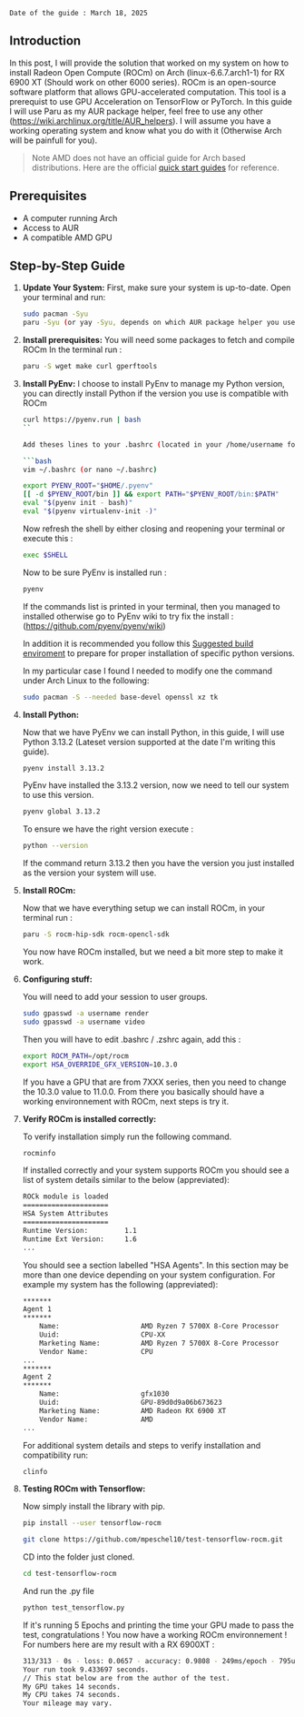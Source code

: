 
    Date of the guide : March 18, 2025

## Introduction

In this post, I will provide the solution that worked on my system on how to install Radeon Open Compute (ROCm) on Arch (linux-6.6.7.arch1-1) for RX 6900 XT (Should work on other 6000 series). 
ROCm is an open-source software platform that allows GPU-accelerated computation. 
This tool is a prerequist to use GPU Acceleration on TensorFlow or PyTorch.
In this guide I will use Paru as my AUR package helper, feel free to use any other (https://wiki.archlinux.org/title/AUR_helpers).
I will assume you have a working operating system and know what you do with it (Otherwise Arch will be painfull for you).

> Note AMD does not have an official guide for Arch based distributions. Here are the official [quick start guides](https://rocm.docs.amd.com/projects/install-on-linux/en/latest/install/quick-start.html#) for reference. 

## Prerequisites

- A computer running Arch
- Access to AUR
- A compatible AMD GPU 

##  Step-by-Step Guide

1. **Update Your System:**
    First, make sure your system is up-to-date. 
    Open your terminal and run:

    ```bash
    sudo pacman -Syu
    paru -Syu (or yay -Syu, depends on which AUR package helper you use)
    ```
    
2. **Install prerequisites:**
    You will need some packages to fetch and compile ROCm 
    In the terminal run :
    
    ```bash
    paru -S wget make curl gperftools
    ```
    
3. **Install PyEnv:**
    I choose to install PyEnv to manage my Python version, you can directly install Python if the version you use is compatible with ROCm
    
    ```bash
    curl https://pyenv.run | bash
    ``
    
    Add theses lines to your .bashrc (located in your /home/username folder) : 
    
    ```bash
    vim ~/.bashrc (or nano ~/.bashrc)
    ```
    
    ```bash
    export PYENV_ROOT="$HOME/.pyenv"
    [[ -d $PYENV_ROOT/bin ]] && export PATH="$PYENV_ROOT/bin:$PATH"
    eval "$(pyenv init - bash)"
    eval "$(pyenv virtualenv-init -)"
    ```
    
    Now refresh the shell by either closing and reopening your terminal or execute this : 
    
    ```bash
    exec $SHELL
    ```
    
    Now to be sure PyEnv is installed run : 
    
    ```bash
    pyenv
    ```
    
    If the commands list is printed in your terminal, then you managed to installed otherwise go to PyEnv wiki to try fix the install : (https://github.com/pyenv/pyenv/wiki) 

    In addition it is recommended you follow this [Suggested build enviroment](https://github.com/pyenv/pyenv/wiki#suggested-build-environment) to prepare for proper installation of specific python versions. 

    In my particular case I found I needed to modify one the command under Arch Linux to the following:
    ```bash
    sudo pacman -S --needed base-devel openssl xz tk
    ```
    
4. **Install Python:**

    Now that we have PyEnv we can install Python, in this guide, I will use Python 3.13.2 (Lateset version supported at the date I'm writing this guide).

    ```bash
    pyenv install 3.13.2
    ```

    PyEnv have installed the 3.13.2 version, now we need to tell our system to use this version.

    ```bash
    pyenv global 3.13.2
    ```

    To ensure we have the right version execute :

    ```bash
    python --version
    ```

    If the command return 3.13.2 then you have the version you just installed as the version your system will use.

4. **Install ROCm:**

    Now that we have everything setup we can install ROCm, in your terminal run : 

    ```bash
    paru -S rocm-hip-sdk rocm-opencl-sdk
    ```

    You now have ROCm installed, but we need a bit more step to make it work.

5. **Configuring stuff:**

    You will need to add your session to user groups.

    ```bash
    sudo gpasswd -a username render
    sudo gpasswd -a username video
    ```

    Then you will have to edit .bashrc / .zshrc again, add this :

    ```bash
    export ROCM_PATH=/opt/rocm
    export HSA_OVERRIDE_GFX_VERSION=10.3.0
    ```

    If you have a GPU that are from 7XXX series, then you need to change the 10.3.0 value to 11.0.0.
    From there you basically should have a working environnement with ROCm, next steps is try it.
  
6. **Verify ROCm is installed correctly:**

    To verify installation simply run the following command.
    ```bash
    rocminfo
    ```
    If installed correctly and your system supports ROCm you should see a list of system details similar to the below (appreviated):
    ```bash
    ROCk module is loaded
    =====================    
    HSA System Attributes    
    =====================
    Runtime Version:         1.1
    Runtime Ext Version:     1.6
    ...
    ```
    You should see a section labelled "HSA Agents". In this section may be more than one device depending on your system configuration. For example my system has the following (appreviated): 
    ```bash
    *******                  
    Agent 1                  
    *******                  
        Name:                    AMD Ryzen 7 5700X 8-Core Processor 
        Uuid:                    CPU-XX                             
        Marketing Name:          AMD Ryzen 7 5700X 8-Core Processor 
        Vendor Name:             CPU 
    ...
    *******                  
    Agent 2                  
    *******                  
        Name:                    gfx1030                            
        Uuid:                    GPU-89d0d9a06b673623               
        Marketing Name:          AMD Radeon RX 6900 XT              
        Vendor Name:             AMD         
    ...
    ```
    For additional system details and steps to verify installation and compatibility run:
    ```bash
    clinfo
    ```

7. **Testing ROCm with Tensorflow:**
  
   Now simply install the library with pip.

    ```bash
    pip install --user tensorflow-rocm
    ````
    
    ```bash
    git clone https://github.com/mpeschel10/test-tensorflow-rocm.git
    ```
    
    CD into the folder just cloned.
    
    ```bash
    cd test-tensorflow-rocm
    ```
    
    And run the .py file 
    
    
    ```bash
    python test_tensorflow.py
    ```
    
    If it's running 5 Epochs and printing the time your GPU made to pass the test, congratulations ! You now have a working ROCm environnement !
    For numbers here are my result with a RX 6900XT :
    
    ```bash
    313/313 - 0s - loss: 0.0657 - accuracy: 0.9808 - 249ms/epoch - 795us/step
    Your run took 9.433697 seconds.
    // This stat below are from the author of the test.
    My GPU takes 14 seconds.
    My CPU takes 74 seconds.
    Your mileage may vary.
    ```

    
  